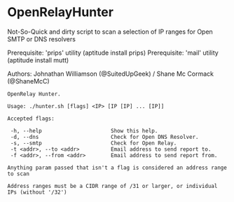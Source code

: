 # OpenRelayHunter

Not-So-Quick and dirty script to scan a selection of IP ranges for Open SMTP or DNS resolvers

Prerequisite: 'prips' utility (aptitude install prips)
Prerequisite: 'mail' utility (aptitude install mutt)

Authors: Johnathan Williamson (@SuitedUpGeek) / Shane Mc Cormack (@ShaneMcC)

```
OpenRelay Hunter.

Usage: ./hunter.sh [flags] <IP> [IP [IP] ... [IP]]

Accepted flags:

 -h, --help                      Show this help.
 -d, --dns                       Check for Open DNS Resolver.
 -s, --smtp                      Check for Open Relay.
 -t <addr>, --to <addr>          Email address to send report to.
 -f <addr>, --from <addr>        Email address to send report from.

Anything param passed that isn't a flag is considered an address range to scan

Address ranges must be a CIDR range of /31 or larger, or individual IPs (without '/32')
```
